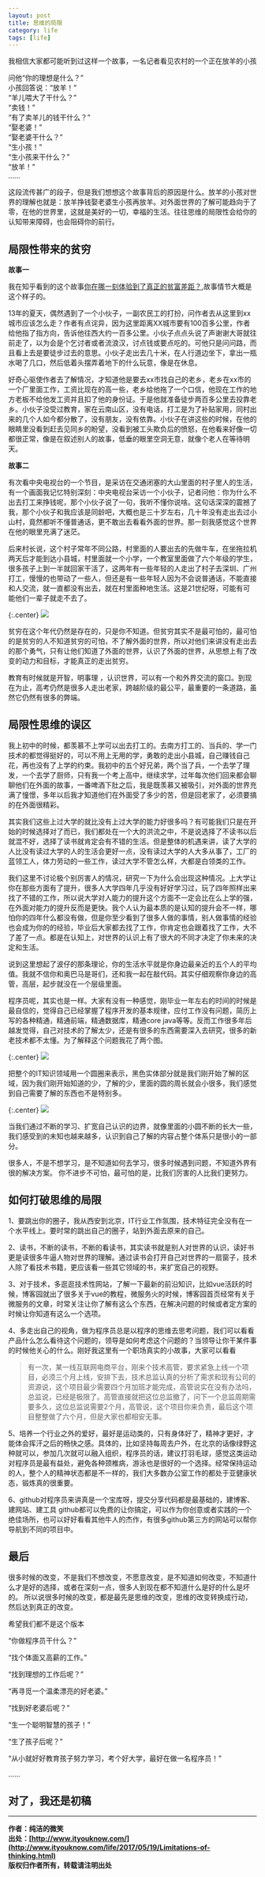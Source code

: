 ```yaml
---
layout: post
title: 思维的局限
category: life
tags: [life]
---
```



我相信大家都可能听到过这样一个故事，一名记者看见农村的一个正在放羊的小孩

问他“你的理想是什么？”  
小孩回答说：“放羊！”  
“羊儿喂大了干什么？”   
“卖钱！”  
“有了卖羊儿的钱干什么？”  
“娶老婆！”  
“娶老婆干什么？”  
“生小孩！”  
“生小孩来干什么？”  
“放羊！”  
 ......

这段流传甚广的段子，但是我们想想这个故事背后的原因是什么。放羊的小孩对世界的理解也就是：放羊挣钱娶老婆生小孩再放羊。对外面世界的了解可能趋向于了零，在他的世界里，这就是美好的一切，幸福的生活。往往思维的局限性会给你的认知带来障碍，也会阻碍你的前行。


## 局限性带来的贫穷


**故事一**

我在知乎看到的这个故事[你在哪一刻体验到了真正的贫富差距？](https://www.zhihu.com/question/56322619/answer/156776118),故事情节大概是这个样子的。

13年的夏天，偶然遇到了一个小伙子，一副农民工的打扮，问作者去从这里到xx城市应该怎么走？作者有点诧异，因为这里距离XX城市要有100百多公里，作者给他指了指方向，告诉他往西大约一百多公里。小伙子点点头说了声谢谢大哥就往前走了，以为会是个乞讨者或者流浪汉，讨点钱或要点吃的。可他只是问问路，而且看上去是要徒步过去的意思。小伙子走出去几十米，在人行道边坐下，拿出一瓶水喝了几口，然后低着头摆弄着地下的什么玩意，像是在休息。

好奇心驱使作者去了解情况，才知道他是要去xx市找自己的老乡，老乡在xx市的一个厂里面工作，工资比现在的高一些，老乡给他拖了一个口信，他现在工作的地方老板不给他发工资并且扣了他的身份证。于是他就准备徒步两百多公里去投靠老乡。小伙子没受过教育，家在云南山区，没有电话，打工是为了补贴家用，同村出来的几个人如今都分散了，没有朋友，没有依靠。小伙子在讲这些的时候，在他的眼睛里没看到赶去见同乡的盼望，没看到被工头欺负后的愤怒，在他看来好像一切都很正常，像是在叙述别人的故事，低垂的眼里空洞无意，就像个老人在等待明天。

**故事二**

有次看中央电视台的一个节目，是采访在交通闭塞的大山里面的村子里人的生活，有一个画面我记忆特别深刻：中央电视台采访一个小伙子，记者问他：你为什么不出去打工来挣钱呢，那个小伙子说了一句，我听不懂你说啥。这句话深深的震撼了我，那个小伙子和我应该是同龄吧，大概也是三十岁左右，几十年没有走出去过小山村，竟然都听不懂普通话，更不敢出去看看外面的世界。那一刻我感觉这个世界在他的眼里充满了迷茫。

后来村长说，这个村子常年不同公路，村里面的人要出去的先做牛车，在坐拖拉机两天后才能到达小县城，村里面就一个小学，一个教室里面做了六个年级的学生，很多孩子上到一半就回家干活了，这两年有一些年轻的人走出了村子去深圳、广州打工，慢慢的也带动了一些人，但还是有一些年轻人因为不会说普通话，不能直接和人交流，就一直都没有出去，就在村里面种地生活。这是21世纪呀，可能有可能他们一辈子就走不去了。

{:.center}
![](http://www.ityouknow.com/assets/images/2017/plastic.gif)  

贫穷在这个年代仍然是存在的，只是你不知道。但贫穷其实不是最可怕的，最可怕的是贫穷的人不知道贫穷的可怕，不了解外面的世界，所以对他们来讲没有走出去的那个勇气，只有让他们知道了外面的世界，认识了外面的世界，从思想上有了改变的动力和目标，才能真正的走出贫穷。

教育有时候就是开智，明事理 ，认识世界，可以有一个和外界交流的窗口。到现在为止，高考仍然是很多人走出老家，跨越阶级的最公平，最重要的一条道路，虽然它仍然有很多的弊端。


## 局限性思维的误区

我上初中的时候，都羡慕不上学可以出去打工的。去南方打工的、当兵的、学一门技术的都觉得挺好的，可以不用上无用的学，勇敢的走出小县城，自己赚钱自己花，再也没有了上学的约束。我初中的五个好兄弟，两个当了兵，一个去学了理发，一个去学了厨师，只有我一个考上高中，继续求学，过年每次他们回来都会聊聊他们在外面的故事，一番啤酒下肚之后，我是既羡慕又被吸引，对外面的世界充满了憧憬，多年以后我才知道他们在外面受了多少的苦，但是回老家了，必须要搞的在外面很精彩。

其实我们这些上过大学的就比没有上过大学的能力好很多吗？有可能我们只是在开始的时候选择对了而已，我们都处在一个大的洪流之中，不是说选择了不读书以后就混不好，选择了读书就肯定会有不错的生活。但是整体的机遇来讲，读了大学的人比没有读过大学的人的生活会更好一点，没有读过大学的人大多从事了，工厂的蓝领工人，体力劳动的一些工作，读过大学不管怎么样，大都是白领类的工作。


我们这里不讨论极个别厉害人的情况，研究一下为什么会出现这种情况。上大学让你在那些方面有了提升，很多人大学四年几乎没有好好学习过，玩了四年照样出来找了不错的工作，所以说大学对人能力的提升这个方面不一定会比在么上学的强，在外面对能力的提升反而是更快。我个人认为最本质的是认知的提升会不一样，哪怕你的四年什么都没有做，但是你至少看到了很多人做的事情，别人做事情的经验也会成为你的的经验，毕业后大家都去找了工作，你肯定也会跟着找了工作，大不了差了一点。都是在认知上，对世界的认识上有了很大的不同才决定了你未来的决定和生活。

说到这里想起了波仔的那条理论，你的生活水平就是你身边最亲近的五个人的平均值。我就不信你和奥巴马是哥们，还和我一起在敲代码。其实仔细观察你身边的高管，高层，起步就没在一个层级里面。


程序员呢，其实也是一样。大家有没有一种感觉，刚毕业一年左右的时间的时候是最自信的，觉得自己已经掌握了程序开发的基本规律，应付工作没有问题，简历上写的各种精通，精通前端，精通数据库，精通core java等等。反而工作很多年后越发觉得，自己对技术的了解太少，还是有很多的东西需要深入去研究，很多的新老技术都不太懂。为了解释这个问题我花了两个图。

{:.center}
![](http://www.ityouknow.com/assets/images/2017/it-limit-01.jpg)

把整个的IT知识领域用一个圆圈来表示，黑色实体部分就是我们刚开始了解的区域，因为我们刚开始知道的少，了解的少，里面的圆的周长就会小很多，我们感觉到自己需要了解的东西也不是特别多。


{:.center}
![](http://www.ityouknow.com/assets/images/2017/it-limit-02.jpg)

当我们通过不断的学习、扩宽自己认识的边界，就像里面的小圆不断的长大一些，我们感受到的未知也越来越多，认识到自己了解的内容占整个体系只是很小的一部分。

很多人，不是不想学习，是不知道如何去学习，很多时候遇到问题，不知道外界有很的解决方案。
你不进步不可怕，最可怕的是，比我们厉害的人比我们更努力。


## 如何打破思维的局限


1、要跳出你的圈子，我从西安到北京，IT行业工作氛围，技术特征完全没有在一个水平线上。要时常的跳出自己的圈子，站到外面去原来的自己。

2、读书，不断的读书，不断的看读书，其实读书就是别人对世界的认识，读好书更是读很多牛逼人物对世界的理解。通过读书会打开自己对世界的一扇窗子，技术人除了看技术书籍，更应该看一些其它领域的书，来扩宽自己的视野。

3、对于技术，多逛逛技术性网站，了解一下最新的前沿知识，比如vue活跃的时候，博客园就出了很多关于vue的教程，微服务火的时候，博客园首页经常有关于微服务的文章，时常关注让你了解有这么个东西，在解决问题的时候或者定方案的时候让你知道有这么一个选项。

4、多走出自己的视角，做为程序员总是以程序的思维去思考问题，我们可以看看产品什么怎么看待这个问题的，领导是如何考虑这个问题的？当领导让你干某件事的时候他关心的什么。刚好我这里有一个职场真实的小故事，大家可以看看

> 有一次，某一线互联网电商平台，刚来个技术高管，要求紧急上线一个项目，必须三个月上线，安排下去，技术总监认真的分析了需求和现有公司的资源说，这个项目最少需要四个月加班才能完成，高管说实在没有办法吗，总监说，已经是极限了。高管直接就把这位总监撤了，问下一个总监周期需要多久，这位总监说需要2个月，高管说，这个项目你来负责，最后这个项目整整做了六个月，但是大家也都相安无事。

5、培养一个行业之外的爱好，最好是运动类的，只有身体好了，精神才更好，才能体会挥汗之后的畅快之感。具体的，比如坚持每周去户外，在北京的话像绿野这种就可以，参加几次就可以融入组织，程序员的话，建议打羽毛球，感觉这类运动对程序员是最有益处，避免各种颈椎病，游泳也是很好的一个选择。经常保持运动的人，整个人的精神状态都是不一样的，我们大多数办公室工作的都处于亚健康状态，锻炼真的很重要。

6、github对程序员来讲真是一个宝库呀，提交分享代码都是最基础的，建博客、建网站、建工具 github都可以免费的让你搞定，可以作为你创意或者实践的一个绝佳场所，也可以好好看看其他牛人的杰作，有很多github第三方的网站可以帮你导航到不同的项目中。


##  最后

很多时候的改变，不是我们不想改变，不愿意改变，是不知道如何改变，不知道什么才是好的选择，或者在深刻一点，很多人到现在都不知道什么是好的什么是坏的。
所以说很多时候的改变，都是最先是思维的改变，思维的改变转换成行动，然后达到真正的改变。

希望我们都不是这个版本

“你做程序员干什么？”

“找个体面又高薪的工作。”

“找到理想的工作后呢？”

“再寻觅一个温柔漂亮的好老婆。”

“找到好老婆后呢？”

“生一个聪明智慧的孩子！”

“生了孩子后呢？”

“从小就好好教育孩子努力学习，考个好大学，最好在做一名程序员！”

 ......




##  对了，我还是初稿


-------------
**作者：纯洁的微笑**  
**出处：[http://www.ityouknow.com/](http://www.ityouknow.com/life/2017/05/19/Limitations-of-thinking.html)**      
**版权归作者所有，转载请注明出处** 